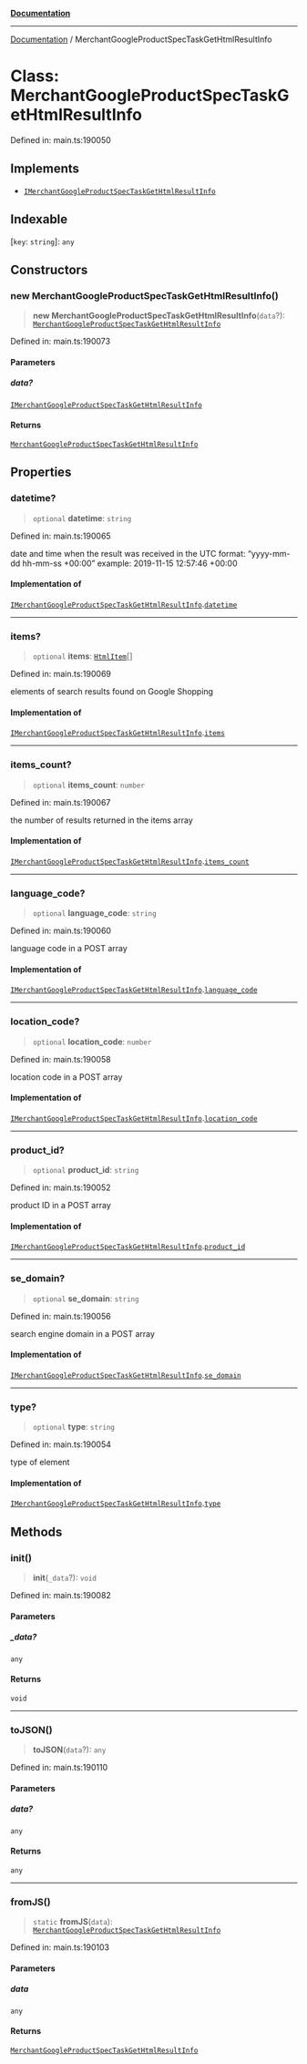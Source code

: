 [**Documentation**](../README.md)

***

[Documentation](../README.md) / MerchantGoogleProductSpecTaskGetHtmlResultInfo

# Class: MerchantGoogleProductSpecTaskGetHtmlResultInfo

Defined in: main.ts:190050

## Implements

- [`IMerchantGoogleProductSpecTaskGetHtmlResultInfo`](../interfaces/IMerchantGoogleProductSpecTaskGetHtmlResultInfo.md)

## Indexable

\[`key`: `string`\]: `any`

## Constructors

### new MerchantGoogleProductSpecTaskGetHtmlResultInfo()

> **new MerchantGoogleProductSpecTaskGetHtmlResultInfo**(`data`?): [`MerchantGoogleProductSpecTaskGetHtmlResultInfo`](MerchantGoogleProductSpecTaskGetHtmlResultInfo.md)

Defined in: main.ts:190073

#### Parameters

##### data?

[`IMerchantGoogleProductSpecTaskGetHtmlResultInfo`](../interfaces/IMerchantGoogleProductSpecTaskGetHtmlResultInfo.md)

#### Returns

[`MerchantGoogleProductSpecTaskGetHtmlResultInfo`](MerchantGoogleProductSpecTaskGetHtmlResultInfo.md)

## Properties

### datetime?

> `optional` **datetime**: `string`

Defined in: main.ts:190065

date and time when the result was received
in the UTC format: “yyyy-mm-dd hh-mm-ss +00:00”
example:
2019-11-15 12:57:46 +00:00

#### Implementation of

[`IMerchantGoogleProductSpecTaskGetHtmlResultInfo`](../interfaces/IMerchantGoogleProductSpecTaskGetHtmlResultInfo.md).[`datetime`](../interfaces/IMerchantGoogleProductSpecTaskGetHtmlResultInfo.md#datetime)

***

### items?

> `optional` **items**: [`HtmlItem`](HtmlItem.md)[]

Defined in: main.ts:190069

elements of search results found on Google Shopping

#### Implementation of

[`IMerchantGoogleProductSpecTaskGetHtmlResultInfo`](../interfaces/IMerchantGoogleProductSpecTaskGetHtmlResultInfo.md).[`items`](../interfaces/IMerchantGoogleProductSpecTaskGetHtmlResultInfo.md#items)

***

### items\_count?

> `optional` **items\_count**: `number`

Defined in: main.ts:190067

the number of results returned in the items array

#### Implementation of

[`IMerchantGoogleProductSpecTaskGetHtmlResultInfo`](../interfaces/IMerchantGoogleProductSpecTaskGetHtmlResultInfo.md).[`items_count`](../interfaces/IMerchantGoogleProductSpecTaskGetHtmlResultInfo.md#items_count)

***

### language\_code?

> `optional` **language\_code**: `string`

Defined in: main.ts:190060

language code in a POST array

#### Implementation of

[`IMerchantGoogleProductSpecTaskGetHtmlResultInfo`](../interfaces/IMerchantGoogleProductSpecTaskGetHtmlResultInfo.md).[`language_code`](../interfaces/IMerchantGoogleProductSpecTaskGetHtmlResultInfo.md#language_code)

***

### location\_code?

> `optional` **location\_code**: `number`

Defined in: main.ts:190058

location code in a POST array

#### Implementation of

[`IMerchantGoogleProductSpecTaskGetHtmlResultInfo`](../interfaces/IMerchantGoogleProductSpecTaskGetHtmlResultInfo.md).[`location_code`](../interfaces/IMerchantGoogleProductSpecTaskGetHtmlResultInfo.md#location_code)

***

### product\_id?

> `optional` **product\_id**: `string`

Defined in: main.ts:190052

product ID in a POST array

#### Implementation of

[`IMerchantGoogleProductSpecTaskGetHtmlResultInfo`](../interfaces/IMerchantGoogleProductSpecTaskGetHtmlResultInfo.md).[`product_id`](../interfaces/IMerchantGoogleProductSpecTaskGetHtmlResultInfo.md#product_id)

***

### se\_domain?

> `optional` **se\_domain**: `string`

Defined in: main.ts:190056

search engine domain in a POST array

#### Implementation of

[`IMerchantGoogleProductSpecTaskGetHtmlResultInfo`](../interfaces/IMerchantGoogleProductSpecTaskGetHtmlResultInfo.md).[`se_domain`](../interfaces/IMerchantGoogleProductSpecTaskGetHtmlResultInfo.md#se_domain)

***

### type?

> `optional` **type**: `string`

Defined in: main.ts:190054

type of element

#### Implementation of

[`IMerchantGoogleProductSpecTaskGetHtmlResultInfo`](../interfaces/IMerchantGoogleProductSpecTaskGetHtmlResultInfo.md).[`type`](../interfaces/IMerchantGoogleProductSpecTaskGetHtmlResultInfo.md#type)

## Methods

### init()

> **init**(`_data`?): `void`

Defined in: main.ts:190082

#### Parameters

##### \_data?

`any`

#### Returns

`void`

***

### toJSON()

> **toJSON**(`data`?): `any`

Defined in: main.ts:190110

#### Parameters

##### data?

`any`

#### Returns

`any`

***

### fromJS()

> `static` **fromJS**(`data`): [`MerchantGoogleProductSpecTaskGetHtmlResultInfo`](MerchantGoogleProductSpecTaskGetHtmlResultInfo.md)

Defined in: main.ts:190103

#### Parameters

##### data

`any`

#### Returns

[`MerchantGoogleProductSpecTaskGetHtmlResultInfo`](MerchantGoogleProductSpecTaskGetHtmlResultInfo.md)
